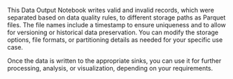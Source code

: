 
This Data Output Notebook writes valid and invalid records, which were separated based on data quality rules, to different storage paths as Parquet files. The file names include a timestamp to ensure uniqueness and to allow for versioning or historical data preservation. You can modify the storage options, file formats, or partitioning details as needed for your specific use case.

Once the data is written to the appropriate sinks, you can use it for further processing, analysis, or visualization, depending on your requirements.

